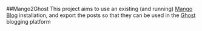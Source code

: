 ##Mango2Ghost
This project aims to use an existing (and running) [Mango Blog](http://www.mangoblog.org/) installation, and export the posts so that they can be used in the [Ghost](http://ghost.io/) blogging platform